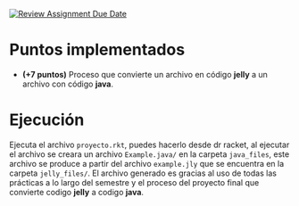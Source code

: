 [![Review Assignment Due Date](https://classroom.github.com/assets/deadline-readme-button-24ddc0f5d75046c5622901739e7c5dd533143b0c8e959d652212380cedb1ea36.svg)](https://classroom.github.com/a/g15yszWF)

# Puntos implementados

- **(+7 puntos)** Proceso que convierte un archivo en código **jelly** a un archivo con código **java**.

# Ejecución

Ejecuta el archivo `proyecto.rkt`, puedes hacerlo desde dr racket, al ejecutar el archivo
se creara un archivo `Example.java/` en la carpeta `java_files`, este archivo se produce a partir del archivo `example.jly` que se encuentra en la carpeta `jelly_files/`. El archivo
generado es gracias al uso de todas las prácticas a lo largo del semestre y el proceso del proyecto final que convierte codigo **jelly** a codigo **java**.


